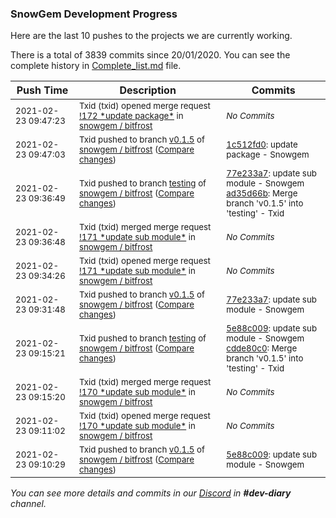 
### SnowGem Development Progress

Here are the last 10 pushes to the projects we are currently working.

There is a total of 3839 commits since 20/01/2020. You can see the complete history in
 [Complete_list.md](Complete_list.md) file.

| Push Time | Description | Commits |
| --- | --- | --- |
| <sub>2021-02-23 09:47:23</sub> | <sub>Txid (txid) opened merge request [\!172 \*update package\*](https://gitlab.com/snowgem/bitfrost/-/merge_requests/172) in [snowgem / bitfrost](https://gitlab.com/snowgem/bitfrost)</sub> | <sub>_No Commits_</sub> |
| <sub>2021-02-23 09:47:03</sub> | <sub>Txid pushed to branch [v0\.1\.5](https://gitlab.com/snowgem/bitfrost/commits/v0.1.5) of [snowgem / bitfrost](https://gitlab.com/snowgem/bitfrost) ([Compare changes](https://gitlab.com/snowgem/bitfrost/compare/77e233a7da9b49caccfef4edbe950b9a53b9b092...1c512fd0e84b0626686ce42a2b96c5a998bb4934))</sub> | <sub>[1c512fd0](https://gitlab.com/snowgem/bitfrost/-/commit/1c512fd0e84b0626686ce42a2b96c5a998bb4934): update package - Snowgem</sub> |
| <sub>2021-02-23 09:36:49</sub> | <sub>Txid pushed to branch [testing](https://gitlab.com/snowgem/bitfrost/commits/testing) of [snowgem / bitfrost](https://gitlab.com/snowgem/bitfrost) ([Compare changes](https://gitlab.com/snowgem/bitfrost/compare/cdde80c089edbed982e1b7f5ba8c5fee664be4a5...ad35d66bb3e44a7eb653c15e3e3c07e35a1757f6))</sub> | <sub>[77e233a7](https://gitlab.com/snowgem/bitfrost/-/commit/77e233a7da9b49caccfef4edbe950b9a53b9b092): update sub module - Snowgem<br>[ad35d66b](https://gitlab.com/snowgem/bitfrost/-/commit/ad35d66bb3e44a7eb653c15e3e3c07e35a1757f6): Merge branch 'v0.1.5' into 'testing' - Txid</sub> |
| <sub>2021-02-23 09:36:48</sub> | <sub>Txid (txid) merged merge request [\!171 \*update sub module\*](https://gitlab.com/snowgem/bitfrost/-/merge_requests/171) in [snowgem / bitfrost](https://gitlab.com/snowgem/bitfrost)</sub> | <sub>_No Commits_</sub> |
| <sub>2021-02-23 09:34:26</sub> | <sub>Txid (txid) opened merge request [\!171 \*update sub module\*](https://gitlab.com/snowgem/bitfrost/-/merge_requests/171) in [snowgem / bitfrost](https://gitlab.com/snowgem/bitfrost)</sub> | <sub>_No Commits_</sub> |
| <sub>2021-02-23 09:31:48</sub> | <sub>Txid pushed to branch [v0\.1\.5](https://gitlab.com/snowgem/bitfrost/commits/v0.1.5) of [snowgem / bitfrost](https://gitlab.com/snowgem/bitfrost) ([Compare changes](https://gitlab.com/snowgem/bitfrost/compare/5e88c009e651f8783237ba951337670c70dfc65d...77e233a7da9b49caccfef4edbe950b9a53b9b092))</sub> | <sub>[77e233a7](https://gitlab.com/snowgem/bitfrost/-/commit/77e233a7da9b49caccfef4edbe950b9a53b9b092): update sub module - Snowgem</sub> |
| <sub>2021-02-23 09:15:21</sub> | <sub>Txid pushed to branch [testing](https://gitlab.com/snowgem/bitfrost/commits/testing) of [snowgem / bitfrost](https://gitlab.com/snowgem/bitfrost) ([Compare changes](https://gitlab.com/snowgem/bitfrost/compare/d5da3c4a0d98d3c5e6e8ec30a113a737b7818f94...cdde80c089edbed982e1b7f5ba8c5fee664be4a5))</sub> | <sub>[5e88c009](https://gitlab.com/snowgem/bitfrost/-/commit/5e88c009e651f8783237ba951337670c70dfc65d): update sub module - Snowgem<br>[cdde80c0](https://gitlab.com/snowgem/bitfrost/-/commit/cdde80c089edbed982e1b7f5ba8c5fee664be4a5): Merge branch 'v0.1.5' into 'testing' - Txid</sub> |
| <sub>2021-02-23 09:15:20</sub> | <sub>Txid (txid) merged merge request [\!170 \*update sub module\*](https://gitlab.com/snowgem/bitfrost/-/merge_requests/170) in [snowgem / bitfrost](https://gitlab.com/snowgem/bitfrost)</sub> | <sub>_No Commits_</sub> |
| <sub>2021-02-23 09:11:02</sub> | <sub>Txid (txid) opened merge request [\!170 \*update sub module\*](https://gitlab.com/snowgem/bitfrost/-/merge_requests/170) in [snowgem / bitfrost](https://gitlab.com/snowgem/bitfrost)</sub> | <sub>_No Commits_</sub> |
| <sub>2021-02-23 09:10:29</sub> | <sub>Txid pushed to branch [v0\.1\.5](https://gitlab.com/snowgem/bitfrost/commits/v0.1.5) of [snowgem / bitfrost](https://gitlab.com/snowgem/bitfrost) ([Compare changes](https://gitlab.com/snowgem/bitfrost/compare/4c36e65162b21c4e0042591fb170fe05469ca98b...5e88c009e651f8783237ba951337670c70dfc65d))</sub> | <sub>[5e88c009](https://gitlab.com/snowgem/bitfrost/-/commit/5e88c009e651f8783237ba951337670c70dfc65d): update sub module - Snowgem</sub> |

_You can see more details and commits in our [Discord](https://discord.gg/zumGnbg) in **#dev-diary** channel._
